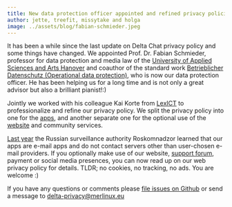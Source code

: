 ```yaml
---
title: New data protection officer appointed and refined privacy policies
author: jette, treefit, missytake and holga
image: ../assets/blog/fabian-schmieder.jpeg
---
```


It has been a while since the last update on Delta Chat privacy policy and some things have changed. We appointed Prof. Dr. Fabian Schmieder, professor for data protection and media law of the [University of Applied Sciences and Arts Hanover](https://im.f3.hs-hannover.de/en_us/studium/personen/prof-dr-fabian-schmieder/) and coauthor of the standard work [Betrieblicher Datenschutz (Operational data protection)](https://www.beck-shop.de/forgo-helfrich-schneider-betrieblicher-datenschutz/product/24093138), who is now our data protection officer. He has been helping us for a long time and is not only a great advisor but also a brilliant pianist!:)

Jointly we worked with his colleague Kai Korte from [LexICT](https://lexict.de) to professionalize and refine our privacy policy. We split the privacy policy into one for the [apps](gdpr), and another separate one for the optional use of the [website](gdpr-website) and community services.

[Last year](https://twitter.com/delta_chat/status/1256137319150751744) the Russian surveillance authority Roskomnadzor learned that our apps are e-mail apps and do not contact servers other than user-chosen e-mail providers. If you optionally make use of our website, [support forum](https://support.delta.chat), payment or social media presences, you can now read up on our web privacy policy for details. TLDR; no cookies, no tracking, no ads. You are welcome :)

If you have any questions or comments please [file issues on Github](https://github.com/deltachat/deltachat-pages/issues/new/choose)
or send a message to delta-privacy@merlinux.eu 

